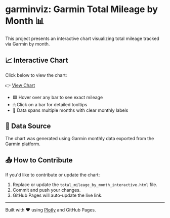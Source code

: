 # garminviz: Garmin Total Mileage by Month 📊

This project presents an interactive chart visualizing total mileage tracked via Garmin by month.

## 📈 Interactive Chart

Click below to view the chart:

👉 [View Chart](https://tzagent.github.io/garmin-mileage-chart/total_mileage_by_month_interactive.html)

- 🟦 Hover over any bar to see exact mileage
- 🖱 Click on a bar for detailed tooltips
- 📅 Data spans multiple months with clear monthly labels

## 🔧 Data Source

The chart was generated using Garmin monthly data exported from the Garmin platform.

## 📤 How to Contribute

If you'd like to contribute or update the chart:
1. Replace or update the `total_mileage_by_month_interactive.html` file.
2. Commit and push your changes.
3. GitHub Pages will auto-update the live link.

---

Built with ❤️ using [Plotly](https://plotly.com/python/) and GitHub Pages.
